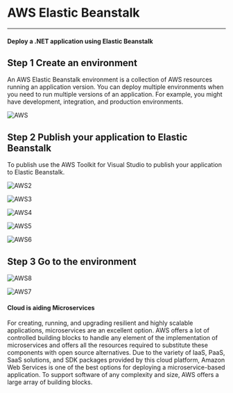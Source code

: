 # AWS Elastic Beanstalk
***
#### Deploy a .NET application using Elastic Beanstalk

## Step 1 Create an environment 

An AWS Elastic Beanstalk environment is a collection of AWS resources running an application version. You can deploy multiple environments when you need to run multiple versions of an application. For example, you might have development, integration, and production environments.

![AWS](https://user-images.githubusercontent.com/34166599/108118240-0b1a8b80-706c-11eb-90f8-fc0e71921826.JPG)

## Step 2 Publish your application to Elastic Beanstalk

To publish use the AWS Toolkit for Visual Studio to publish your application to Elastic Beanstalk.

![AWS2](https://user-images.githubusercontent.com/34166599/108130735-21c9de00-707e-11eb-8cca-8896a391f45c.JPG)


![AWS3](https://user-images.githubusercontent.com/34166599/108130888-5ccc1180-707e-11eb-8b73-f91dd5b7acd4.JPG)


![AWS4](https://user-images.githubusercontent.com/34166599/108130909-69506a00-707e-11eb-803b-216a60135ad9.JPG)


![AWS5](https://user-images.githubusercontent.com/34166599/108131327-19be6e00-707f-11eb-87fe-161bd635bb2b.JPG)


![AWS6](https://user-images.githubusercontent.com/34166599/108131348-217e1280-707f-11eb-8337-c704e45c0b26.JPG)



## Step 3 Go to the environment

![AWS8](https://user-images.githubusercontent.com/34166599/108132059-41fa9c80-7080-11eb-96ac-a37c663c92d1.JPG)

![AWS7](https://user-images.githubusercontent.com/34166599/108131378-2b077a80-707f-11eb-84fe-59e4ee409831.JPG)


#### Cloud is aiding Microservices

For creating, running, and upgrading resilient and highly scalable applications, microservices are an excellent option. AWS offers a lot of controlled building blocks to handle any element of the implementation of microservices and offers all the resources required to substitute these components with open source alternatives. Due to the variety of IaaS, PaaS, SaaS solutions, and SDK packages provided by this cloud platform, Amazon Web Services is one of the best options for deploying a microservice-based application. To support software of any complexity and size, AWS offers a large array of building blocks.
